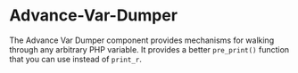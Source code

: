 # Advance-Var-Dumper
The Advance Var Dumper component provides mechanisms for walking through any arbitrary PHP variable. It provides a better `pre_print()` function that you can use instead of `print_r`.
